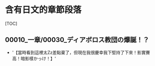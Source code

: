 # 含有日文的章節段落

[TOC]

## 00010_一章/00030_ディアボロス教団の爆誕！？

- '【當時看到這裡太Zz差點棄了，但現在我很慶幸我下堅持了下來！影實賽高！暗影樣かっけ！】'
